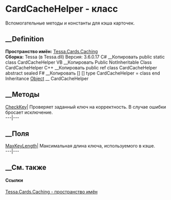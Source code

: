 # CardCacheHelper - класс
Вспомогательные методы и константы для кэша карточек.
## __Definition
 **Пространство имён:** [Tessa.Cards.Caching](N_Tessa_Cards_Caching.htm)  
 **Сборка:** Tessa (в Tessa.dll) Версия: 3.6.0.17
C# __Копировать
     public static class CardCacheHelper
VB __Копировать
     Public NotInheritable Class CardCacheHelper
C++ __Копировать
     public ref class CardCacheHelper abstract sealed
F# __Копировать
     [<AbstractClassAttribute>]
    [<SealedAttribute>]
    type CardCacheHelper = class end
Inheritance
    [Object](https://learn.microsoft.com/dotnet/api/system.object) __ CardCacheHelper
##  __Методы
[CheckKey](M_Tessa_Cards_Caching_CardCacheHelper_CheckKey.htm)|  Проверяет
заданный ключ на корректность. В случае ошибки бросает исключение.  
---|---  
## __Поля
[MaxKeyLength](F_Tessa_Cards_Caching_CardCacheHelper_MaxKeyLength.htm)|
Максимальная длина ключа, используемого в кэше.  
---|---  
## __См. также
#### Ссылки
[Tessa.Cards.Caching - пространство имён](N_Tessa_Cards_Caching.htm)
